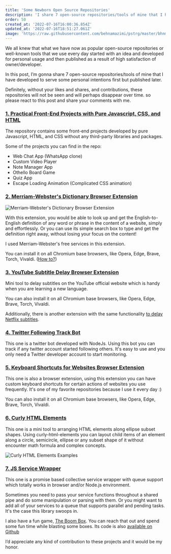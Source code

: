 ```yaml
---
title: 'Some Newborn Open Source Repositories'
description: 'I share 7 open-source repositories/tools of mine that I have developed to serve some personal intentions first but published later.' 
order: 50
created_at: '2022-07-16T16:00:36.854Z'
updated_at: '2022-07-16T18:51:27.061Z'
image: 'https://raw.githubusercontent.com/behnamazimi/pstrg/master/bhnmzm/sprouting.jpeg'
---
```


We all knew that what we have now as popular open-source repositories or well-known tools that we use every day started with an idea and developed for personal usage and then published as a result of high satisfaction of owner/developer.

In this post, I’m gonna share 7 open-source repositories/tools of mine that I have developed to serve some personal intentions first but published later.

Definitely, without your likes and shares, and contributions, these repositories will not be seen and will perhaps disappear over time. so please react to this post and share your comments with me.


### [1. Practical Front-End Projects with Pure Javascript, CSS, and HTML](https://github.com/behnamazimi/practical-front-end-projects)

The repository contains some front-end projects developed by pure Javascript, HTML, and CSS without any third-party libraries and packages.

Some of the projects you can find in the repo:
- Web Chat App (WhatsApp clone)
- Custom Video Player
- Note Manager App 
- Othello Board Game
- Quiz App
- Escape Loading Animation (Complicated CSS animation)

### [2. Merriam-Webster's Dictionary Browser Extension](https://github.com/behnamazimi/merriam-webster-dictionary-extension) 

![Merriam-Webster's Dictionary Browser Extension](https://dev-to-uploads.s3.amazonaws.com/uploads/articles/brzsoug9eeya2yqvz30q.jpeg)

With this extension, you would be able to look up and get the English-to-English definition of any word or phrase in the content of a website, simply and effortlessly. Or you can use its simple search box to type and get the definition right away, without losing your focus on the content!

I used Merriam-Webster's free services in this extension. 

You can install it on all Chromium base browsers, like Opera, Edge, Brave, Torch, Vivaldi. ([How to?](https://github.com/behnamazimi/merriam-webster-dictionary-extension#how-to-install-it-manually-on-chromium-base-browsers-like-opera-edge-brave-torch-vivaldi))

### [3. YouTube Subtitle Delay Browser Extension](https://github.com/behnamazimi/youtube-subtitle-delay)

Mini tool to delay subtitles on the YouTube official website which is handy when you are learning a new language. 

You can also install it on all Chromium base browsers, like Opera, Edge, Brave, Torch, Vivaldi.

Additionally, there is another extension with the same functionality [to delay Netflix subtitles](https://github.com/behnamazimi/netflix-subtitle-delay). 

### [4. Twitter Following Track Bot](https://github.com/behnamazimi/tw-followingtrackbot)

This one is a twitter bot developed with NodeJs. Using this bot you can track if any twitter account started following others. It's easy to use and you only need a Twitter developer account to start monitoring.

### [5. Keyboard Shortcuts for Websites Browser Extension](https://github.com/behnamazimi/keyboard-shortcuts-for-websites)

This one is also a browser extension, using this extension you can have custom keyboard shortcuts for certain actions of websites you use frequently. It's one of my favorite repositories because I use it every day :) 

You can also install it on all Chromium base browsers, like Opera, Edge, Brave, Torch, Vivaldi.

### [6. Curly HTML Elements](https://github.com/behnamazimi/curly-html-elements)

This one is a mini tool to arranging HTML elements along ellipse subset shapes. Using curly-html-elements you can layout child items of an element along a circle, semicircle, ellipse or any subset shape of it without encounter math formula and complex concepts.

![Curly HTML Elements Examples](https://dev-to-uploads.s3.amazonaws.com/uploads/articles/2ea6f6w4lkbz6lwgyp53.jpeg)

### [7. JS Service Wrapper](https://github.com/behnamazimi/js-service-wrapper)

This one is a promise based collective service wrapper with queue support which totally works in browser and/or Node.js environment.

Sometimes you need to pass your service functions throughout a shared pipe and do some manipulation or parsing with them. Or you might want to add all of your services to a queue that supports parallel and pending tasks. It's the case this library swoops in.

I also have a fun game, [The Boom Box](https://behnamazimi.github.io/boom-box/). You can reach that out and spend some fun time while blasting some boxes. Its code is also [available on Github](https://github.com/behnamazimi/boom-box)

I’d appreciate any kind of contribution to these projects and it would be my honor.

